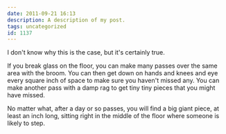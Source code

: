 ```yaml
---
date: 2011-09-21 16:13
description: A description of my post.
tags: uncategorized
id: 1137
---
```

I don't know why this is the case, but it's certainly true.

If you break glass on the floor, you can make many passes over the same area with the broom.  You can then get down on hands and knees and eye every square inch of space to make sure you haven't missed any.  You can make another pass with a damp rag to get tiny tiny pieces that you might have missed.

No matter what, after a day or so passes, you will find a big giant piece, at least an inch long, sitting right in the middle of the floor where someone is likely to step.